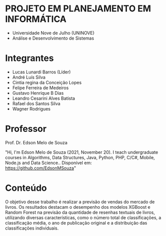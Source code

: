 # PROJETO EM PLANEJAMENTO EM INFORMÁTICA

* Universidade Nove de Julho (UNINOVE)
* Análise e Desenvolvimento de Sistemas

# Integrantes

* Lucas Lunardi Barros (Líder) 
* André Luís Silva
* Cintia regina da Conceição Lopes
* Felipe Ferreira de Medeiros
* Gustavo Henrique B Dias
* Leandro Cesarini Alves Batista
* Rafael dos Santos Silva
* Wagner Rodrigues 

# Professor

Prof. Dr. Edson Melo de Souza

"Hi, I'm Edson Melo de Souza (2021, November 20). I teach undergraduate courses in Algorithms, Data Structures, Java, Python, PHP, C/C#, Mobile, Node.js and Data Science.. Disponível em: https://github.com/EdsonMSouza"

# Conteúdo

O objetivo desse trabalho é realizar a previsão de vendas do mercado de livros. Os resultados destacam o desempenho dos modelos XGBoost e Random Forest na previsão da quantidade de resenhas textuais de livros, utilizando diversas características, como o número total de classificações, a classificação média, o ano de publicação original e a distribuição das classificações individuais.
